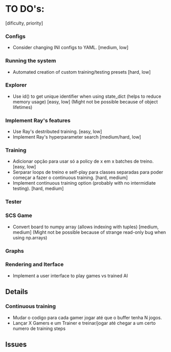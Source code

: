 # TO DO's:

[dificulty, priority]


### Configs
- Consider changing INI configs to YAML. [medium, low]

### Running the system
- Automated creation of custom training/testing presets [hard, low]

### Explorer
- Use id() to get unique identifier when using state_dict (helps to reduce memory usage) [easy, low] (Might not be possible because of object lifetimes)

### Implement Ray's features
- Use Ray's destributed training. [easy, low]
- Implement Ray's hyperparameter search [medium/hard, low]

### Training
- Adicionar opção para usar só a policy de x em x batches de treino. [easy, low]
- Serparar loops de treino e self-play para classes separadas para poder começar a fazer o continuous training. [hard, medium]
- Implement continuous training option (probably with no intermidiate testing). [hard, medium]

### Tester

### SCS Game
- Convert board to numpy array (allows indexing with tuples) [medium, medium] (Might not be possible because of strange read-only bug when using np.arrays)

### Graphs

### Rendering and Iterface
- Implement a user interface to play games vs trained AI

<!---------------------------------------------------------------------------------------------------------------------------------------->

## Details

### Continuous training
- Mudar o codigo para cada gamer jogar até que o buffer tenha N jogos.
- Lançar X Gamers e um Trainer e treinar/jogar até chegar a um certo numero de training steps 


<!---------------------------------------------------------------------------------------------------------------------------------------->

## Issues


